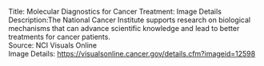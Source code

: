 Title: Molecular Diagnostics for Cancer Treatment: Image Details\
Description:The National Cancer Institute supports research on biological mechanisms that can advance scientific knowledge and lead to better treatments for cancer patients.\
Source: NCI Visuals Online\
Image Details: https://visualsonline.cancer.gov/details.cfm?imageid=12598